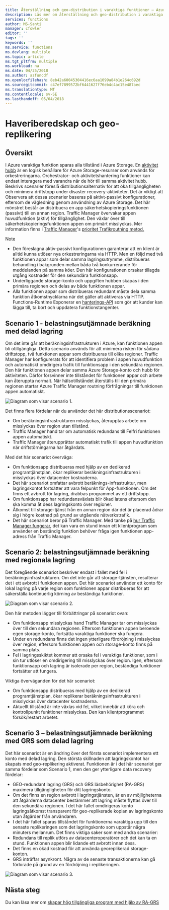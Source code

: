 ```yaml
---
title: Återställning och geo-distribution i varaktiga funktioner – Azure
description: Läs mer om återställning och geo-distribution i varaktiga funktioner.
services: functions
author: MS-Santi
manager: cfowler
editor: ''
tags: ''
keywords: ''
ms.service: functions
ms.devlang: multiple
ms.topic: article
ms.tgt_pltfrm: multiple
ms.workload: na
ms.date: 04/25/2018
ms.author: azfuncdf
ms.openlocfilehash: 8eb42a60045304416ec6aa1099a84b1e264c692d
ms.sourcegitcommit: c47ef7899572bf6441627f76eb4c4ac15e487aec
ms.translationtype: MT
ms.contentlocale: sv-SE
ms.lasthandoff: 05/04/2018
---
```

# <a name="disaster-recovery-and-geo-distribution"></a>Haveriberedskap och geo-replikering

## <a name="overview"></a>Översikt
I Azure varaktiga funktion sparas alla tillstånd i Azure Storage. En [aktivitet hubb](durable-functions-task-hubs.md) är en logisk behållare för Azure Storage-resurser som används för orkestreringarna. Orchestrator- och aktivitetshantering funktioner kan endast interagera med varandra när de hör till samma aktivitet hubb.
Beskrivs scenarier föreslå distributionsalternativ för att öka tillgängligheten och minimera driftstopp under disaster recovery-aktiviteter.
Det är viktigt att Observera att dessa scenarier baseras på aktivt-passivt konfigurationer, eftersom de vägledning genom användning av Azure Storage. Det här mönstret består av distribuera en app säkerhetskopieringsfunktionen (passivt) till en annan region. Traffic Manager övervakar appen huvudfunktion (aktiv) för tillgänglighet. Den växlar över till säkerhetskopieringsfunktionen appen om primärt misslyckas. Mer information finns i [Traffic Manager](https://azure.microsoft.com/services/traffic-manager/)'s [prioritet Trafikroutning metod.](../traffic-manager/traffic-manager-routing-methods.md#a-name--priorityapriority-traffic-routing-method)


>[!NOTE]
>- Den föreslagna aktiv-passivt konfigurationen garanterar att en klient är alltid kunna utlöser nya orkestreringarna via HTTP. Men en följd med två funktionen appar som delar samma lagringsutrymme, distribueras behandling i bakgrunden mellan båda två konkurrerande för meddelanden på samma köer. Den här konfigurationen orsakar tillagda utgång kostnader för den sekundära funktionsapp.
>- Underliggande storage-konto och uppgiften hubben skapas i den primära regionen och delas av både funktionen appar.
>- Alla funktionen appar som distribueras redundant måste dela samma funktion åtkomstnycklarna när det gäller att aktiveras via HTTP. Functions-Runtime Exponerar en [hanterings-API](https://github.com/Azure/azure-functions-host/wiki/Key-management-API) som gör att kunder kan lägga till, ta bort och uppdatera funktionstangenter.

## <a name="scenario-1---load-balanced-compute-with-shared-storage"></a>Scenario 1 - belastningsutjämnade beräkning med delad lagring
Om det inte går att beräkningsinfrastrukturen i Azure, kan funktionen appen bli otillgängliga. Detta scenario används för att minimera risken för sådana driftstopp, två funktionen appar som distribueras till olika regioner. Traffic Manager har konfigurerats för att identifiera problem i appen huvudfunktion och automatiskt omdirigera trafik till funktionsapp i den sekundära regionen. Den här funktionen appen delar samma Azure Storage-konto och hubb för aktiviteten. Därför försvinner inte tillståndet för funktionen appar och arbete kan återuppta normalt. När hälsotillståndet återställs till den primära regionen startar Azure Traffic Manager routning förfrågningar till funktionen appen automatiskt.


![Diagram som visar scenario 1.](media/durable-functions-disaster-recovery-geo-distribution/durable-functions-geo-scenario01.png)

Det finns flera fördelar när du använder det här distributionsscenariot:
- Om beräkningsinfrastrukturen misslyckas, återupptas arbete om misslyckas över region utan tillstånd.
- Traffic Manager hand tar om automatisk redundans till Felfri funktionen appen automatiskt.
- Traffic Manager återupprättar automatiskt trafik till appen huvudfunktion när driftstörningarna har åtgärdats.

Med det här scenariot överväga:
- Om funktionsapp distribueras med hjälp av en dedikerad programtjänstplan, ökar replikerar beräkningsinfrastrukturen i misslyckas över datacenter kostnaderna.
- Det här scenariot omfattar avbrott beräknings-infrastruktur, men lagringskontot fortsätter att vara felpunkt för App-funktionen. Om det finns ett avbrott för lagring, drabbas programmet av ett driftstopp.
- Om funktionsapp har redundansväxlats blir ökad latens eftersom den ska komma åt dess lagringskonto över regioner.
- Åtkomst till storage-tjänst från en annan region där det är placerad ådrar sig i högre kostnad på grund av utgående nätverkstrafik.
- Det här scenariot beror på Traffic Manager. Med tanke på [hur Traffic Manager fungerar](../traffic-manager/traffic-manager-overview.md#how-traffic-manager-works), det kan vara en stund innan ett klientprogram som använder en beständig funktion behöver fråga igen funktionen app-adress från Traffic Manager. 


## <a name="scenario-2---load-balanced-compute-with-regional-storage"></a>Scenario 2: belastningsutjämnade beräkning med regionala lagring
Det föregående scenariot beskriver endast i fallet med fel i beräkningsinfrastrukturen. Om det inte går att storage-tjänsten, resulterar det i ett avbrott i funktionen appen.
Det här scenariot använder ett konto för lokal lagring på varje region som funktionen appar distribueras för att säkerställa kontinuerlig körning av beständiga funktioner.

![Diagram som visar scenario 2.](media/durable-functions-disaster-recovery-geo-distribution/durable-functions-geo-scenario02.png)

Den här metoden lägger till förbättringar på scenariot ovan:
- Om funktionsapp misslyckas hand Traffic Manager tar om misslyckas över till den sekundära regionen. Eftersom funktionen appen beroende egen storage-konto, fortsätta varaktiga funktioner ska fungera.
- Under en redundans finns det ingen ytterligare fördröjning i misslyckas över region, eftersom funktionen appen och storage-konto finns på samma plats.
- Fel i lagringsskiktet kommer att orsaka fel i varaktiga funktioner, som i sin tur utlöser en omdirigering till misslyckas över region. Igen, eftersom funktionsapp och lagring är isolerade per region, beständiga funktioner fortsätter att fungera.
 
Viktiga överväganden för det här scenariot:
- Om funktionsapp distribueras med hjälp av en dedikerad programtjänstplan, ökar replikerar beräkningsinfrastrukturen i misslyckas över datacenter kostnaderna.
- Aktuellt tillstånd är inte växlas vid fel, vilket innebär att köra och kontrollpunkt funktioner misslyckas. Den kan klientprogrammet försök/restart arbetet.

## <a name="scenario-3---load-balanced-compute-with-grs-shared-storage"></a>Scenario 3 – belastningsutjämnade beräkning med GRS som delad lagring
Det här scenariot är en ändring över det första scenariot implementera ett konto med delad lagring. Den största skillnaden att lagringskontot har skapats med geo-replikering aktiverat.
Funktionen är i det här scenariot ger samma fördelar som Scenario 1, men den ger ytterligare data recovery fördelar:
- GEO-redundant lagring (GRS) och GRS läsbehörighet (RA-GRS) maximera tillgängligheten för ditt lagringskonto.
- Om det finns en region avbrott i lagringstjänsten, är en av möjligheterna att åtgärderna datacenter bestämmer att lagring måste flyttas över till den sekundära regionen. I det här fallet omdirigeras konto lagringsåtkomst transparent för geo-replikerade kopian av lagringskonto utan åtgärder från användaren.
- I det här fallet sparas tillståndet för funktionerna varaktiga upp till den senaste replikeringen som det lagringskonto som uppstår några minuters mellanrum.
Det finns viktiga saker som med andra scenarier:
- Redundans till replik utförs av datacenteroperatörer och det kan ta en stund. Funktionen appen blir lidande ett avbrott innan dess.
- Det finns en ökad kostnad för att använda georeplikerad storage-konton.
- GRS inträffar asynkront. Några av de senaste transaktionerna kan gå förlorade på grund av en fördröjning i replikeringen.

![Diagram som visar scenario 3.](media/durable-functions-disaster-recovery-geo-distribution/durable-functions-geo-scenario03.png)


## <a name="next-steps"></a>Nästa steg

Du kan läsa mer om [skapar hög tillgängliga program med hjälp av RA-GRS](../storage/common/storage-designing-ha-apps-with-ragrs.md)
